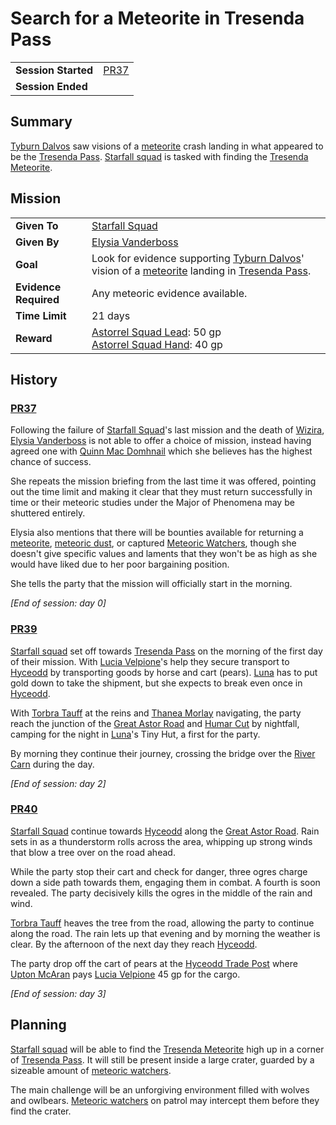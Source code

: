 # Search for a Meteorite in Tresenda Pass

|||
| --- | --- |
| **Session Started** | [PR37](../sessions/PR37.md) | storyline.2
| **Session Ended** | |

## Summary

[Tyburn Dalvos](../characters/tyburn-dalvos.md) saw visions of a [meteorite](../items/meteoric/meteorite.md) crash landing in what appeared to be the [Tresenda Pass](../places/roads/tresenda-pass.md). [Starfall squad](../organisations/astorrel/squads/starfall-squad.md) is tasked with finding the [Tresenda Meteorite](../items/meteoric/meteorites/tresenda-meteorite.md).

## Mission

|||
| --- | --- |
| **Given To** | [Starfall Squad](../organisations/astorrel/squads/starfall-squad.md) |
| **Given By** | [Elysia Vanderboss](../characters/elysia-vanderboss.md) |
| **Goal** | Look for evidence supporting [Tyburn Dalvos](../characters/tyburn-dalvos.md)' vision of a [meteorite](../items/meteoric/meteorite.md) landing in [Tresenda Pass](../places/roads/tresenda-pass.md). |
| **Evidence Required** | Any meteoric evidence available. |
| **Time Limit** | 21 days |
| **Reward** | [Astorrel Squad Lead](../organisations/astorrel/ranks/astorrel-squad-lead.md): 50 gp<br>[Astorrel Squad Hand](../organisations/astorrel/ranks/astorrel-squad-hand.md): 40 gp |

## History

### [PR37](../sessions/PR37.md)

Following the failure of [Starfall Squad](../organisations/astorrel/squads/starfall-squad.md)'s last mission and the death of [Wizira](../characters/wizira.md), [Elysia Vanderboss](../characters/elysia-vanderboss.md) is not able to offer a choice of mission, instead having agreed one with [Quinn Mac Domhnail](../characters/quinn-mac-domhnail.md) which she believes has the highest chance of success.

She repeats the mission briefing from the last time it was offered, pointing out the time limit and making it clear that they must return successfully in time or their meteoric studies under the Major of Phenomena may be shuttered entirely.

Elysia also mentions that there will be bounties available for returning a [meteorite](../items/meteoric/meteorite.md), [meteoric dust](../items/meteoric/meteoric-dust.md), or captured [Meteoric Watchers](../creatures/meteoric-watcher.md), though she doesn't give specific values and laments that they won't be as high as she would have liked due to her poor bargaining position.

She tells the party that the mission will officially start in the morning.

*[End of session: day 0]*

### [PR39](../sessions/PR39.md)

[Starfall squad](../organisations/astorrel/squads/starfall-squad.md) set off towards [Tresenda Pass](../places/roads/tresenda-pass.md) on the morning of the first day of their mission. With [Lucia Velpione](../characters/lucia-velpione.md)'s help they secure transport to [Hyceodd](../places/towns/hyceodd.md) by transporting goods by horse and cart (pears). [Luna](../characters/lucia-velpione.md) has to put gold down to take the shipment, but she expects to break even once in [Hyceodd](../places/towns/hyceodd.md).

With [Torbra Tauff](../characters/torbra-tauff.md) at the reins and [Thanea Morlay](../characters/thanea-morlay.md) navigating, the party reach the junction of the [Great Astor Road](../places/roads/great-astor-road.md) and [Humar Cut](../places/roads/humar-cut.md) by nightfall, camping for the night in [Luna](../characters/lucia-velpione.md)'s Tiny Hut, a first for the party.

By morning they continue their journey, crossing the bridge over the [River Carn](../places/rivers-lakes/river-carn.md) during the day.

*[End of session: day 2]*

### [PR40](../sessions/PR40.md)

[Starfall Squad](../organisations/astorrel/squads/starfall-squad.md) continue towards [Hyceodd](../places/towns/hyceodd.md) along the [Great Astor Road](../places/roads/great-astor-road.md). Rain sets in as a thunderstorm rolls across the area, whipping up strong winds that blow a tree over on the road ahead.

While the party stop their cart and check for danger, three ogres charge down a side path towards them, engaging them in combat. A fourth is soon revealed. The party decisively kills the ogres in the middle of the rain and wind.

[Torbra Tauff](../characters/torbra-tauff.md) heaves the tree from the road, allowing the party to continue along the road. The rain lets up that evening and by morning the weather is clear. By the afternoon of the next day they reach [Hyceodd](../places/towns/hyceodd.md).

The party drop off the cart of pears at the [Hyceodd Trade Post](../places/buildings/stables/hyceodd-trade-post.md) where [Upton McAran](../characters/upton-mcaran.md) pays [Lucia Velpione](../characters/lucia-velpione.md) 45 gp for the cargo.

*[End of session: day 3]*

## Planning

[Starfall squad](../organisations/astorrel/squads/starfall-squad.md) will be able to find the [Tresenda Meteorite](../items/meteoric/meteorites/tresenda-meteorite.md) high up in a corner of [Tresenda Pass](../places/roads/tresenda-pass.md). It will still be present inside a large crater, guarded by a sizeable amount of [meteoric watchers](../creatures/meteoric-watcher.md).

The main challenge will be an unforgiving environment filled with wolves and owlbears. [Meteoric watchers](../creatures/meteoric-watcher.md) on patrol may intercept them before they find the crater.
